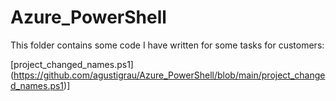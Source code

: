 # Azure_PowerShell

This folder contains some code I have written for some tasks for customers:

[project_changed_names.ps1] (https://github.com/agustigrau/Azure_PowerShell/blob/main/project_changed_names.ps1)]
